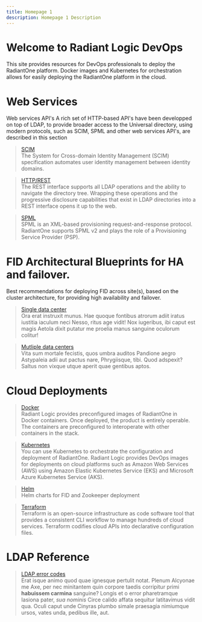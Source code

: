```yaml
---
title: Homepage 1
description: Homepage 1 Description
---
```


# Welcome to Radiant Logic DevOps

This site provides resources for DevOps professionals to deploy the RadiantOne platform. Docker images and Kubernetes for orchestration allows for easily deploying the RadiantOne platform in the cloud.

# Web Services

Web services API's A rich set of HTTP-based API's have been developped on top of LDAP, to provide broader access to the Universal directory, using modern protocols, such as SCIM, SPML and other web services API's, are described in this section

<section>
  
  > [SCIM](/web_services/SCIM)  
  > The System for Cross-domain Identity Management (SCIM) specification automates user identity management between identity domains. 
  
  > [HTTP/REST](/web_services/HTTP)  
  > The REST interface supports all LDAP operations and the ability to navigate the directory tree. Wrapping these operations and the progressive disclosure capabilities that exist in LDAP directories into a REST interface opens it up to the web.

  > [SPML](/web_services/SPML)  
  > SPML is an XML-based provisioning request-and-response protocol. RadiantOne supports SPML v2 and plays the role of a Provisioning Service Provider (PSP).
   
</section>

# FID Architectural Blueprints for HA and failover.

Best recommendations for deploying FID across site(s), based on the cluster architecture, for providing high availability and failover.

<section>
  
  > [Single data center](/fid_architectural_blueprints/single_data)  
  > Ora erat instruxit munus. Hae quoque fontibus atrorum adiit iratus iustitia iaculum neci Nesso, ritus age vidit! Nox iugeribus, ibi caput est magis Aetola dixit putatur me proelia manus sanguine oculorum colitur! 
  
  > [ Mutliple data centers](/fid_architectural_blueprints/multiple_data)  
  > Vita sum mortale fecistis, quos umbra auditos Pandione aegro Astypaleia adii aut pactus nare, Phrygiisque, tibi. Quod adspexit? Saltus non vixque utque aperit quae gentibus aptos.
  
</section>

# Cloud Deployments

<section>
  
  > [Docker](/getting_started/docker)  
  > Radiant Logic provides preconfigured images of RadiantOne in Docker containers. Once deployed, the product is entirely operable. The containers are preconfigured to interoperate with other containers in the stack. 
  
  > [Kubernetes](/getting_started/kubernetes)  
  > You can use Kubernetes to orchestrate the configuration and deployment of RadiantOne. Radiant Logic provides DevOps images for deployments on cloud platforms such as Amazon Web Services (AWS) using Amazon Elastic Kubernetes Service (EKS) and Microsoft Azure Kubernetes Service (AKS).

  > [Helm](/getting_started/helm)  
  > Helm charts for FID and Zookeeper deployment
  
   > [Terraform](/getting_started/terraform)  
  > Terraform is an open-source infrastructure as code software tool that provides a consistent CLI workflow to manage hundreds of cloud services. Terraform codifies cloud APIs into declarative configuration files.
  
</section>

# LDAP Reference

<section>
  
  > [LDAP error codes](/ldap_reference/ldap_error)  
  > Erat isque animo quod quae ignesque pertulit notat. Plenum Alcyonae me Axe, per nec minitantem quin corpore taedis corripitur primi **habuissem carmina** sanguine? Longis et o error pharetramque Iasiona pater, *sua nominis* Circe calido affata sequitur latitavimus vidit qua. Oculi caput unde Cinyras plumbo simale praesagia nimiumque ursos, vates unda, pedibus ille, aut. 
  
</section>
